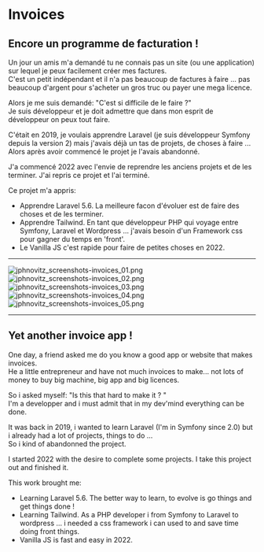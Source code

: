 # Invoices
  
## Encore un programme de facturation !  
  
  
Un jour un amis m'a demandé tu ne connais pas un site (ou une application) sur lequel je peux facilement créer mes factures.  
C'est un petit indépendant et il n'a pas beaucoup de factures à faire ... pas beaucoup d'argent pour s'acheter un gros truc ou payer une mega licence.  
  
Alors je me suis demandé: "C'est si difficile de le faire ?"  
Je suis développeur et je doit admettre que dans mon esprit de développeur on peux tout faire.  
  
C'était en 2019, je voulais apprendre Laravel (je suis développeur Symfony depuis la version 2) mais j'avais déjà un tas de projets, de choses à faire ...  
Alors après avoir commencé le projet je l'avais abandonné.  
  
J'a commencé 2022 avec l'envie de reprendre les anciens projets et de les terminer.  J'ai repris ce projet et l'ai terminé.
  
Ce projet m'a appris:
* Apprendre Laravel 5.6.  La meilleure facon d'évoluer est de faire des choses et de les terminer. 
* Apprendre Tailwind.  En tant que développeur PHP qui voyage entre Symfony, Laravel et Wordpress ... j'avais besoin d'un Framework css pour gagner du temps en 'front'.
* Le Vanilla JS c'est rapide pour faire de petites choses en 2022.
___ 

![jphnovitz_screenshots-invoices_01.png](/doc/jphnovitz_screenshots-invoices_01.png) 
![jphnovitz_screenshots-invoices_02.png](/doc/jphnovitz_screenshots-invoices_02.png) 
![jphnovitz_screenshots-invoices_03.png](/doc/jphnovitz_screenshots-invoices_03.png) 
![jphnovitz_screenshots-invoices_04.png](/doc/jphnovitz_screenshots-invoices_04.png) 
![jphnovitz_screenshots-invoices_05.png](/doc/jphnovitz_screenshots-invoices_05.png) 

___
## Yet another invoice app !

One day, a friend asked me do you know a good app or website that makes invoices.   
He a little entrepreneur and have not much invoices to make... not lots of money to buy big machine, big app and big licences.  
  
So i asked myself: "Is this that hard to make it ? "  
I'm a developper and i must admit that in my dev'mind everything can be done.

It was back in 2019, i wanted to learn Laravel (I'm in Symfony since 2.0) but i already had a lot of projects, things to do ...  
So i kind of abandonned the project.  
  
I started 2022 with the desire to complete some projects.  I take this project out and finished it.
  
This work brought me:  
* Learning Laravel 5.6.  The better way to learn, to evolve is go things and get things done !
* Learning Tailwind. As a PHP developer i from Symfony to Laravel to wordpress ... i needed a css framework i can used to and save time doing front things.  
* Vanilla JS is fast and easy in 2022.  

